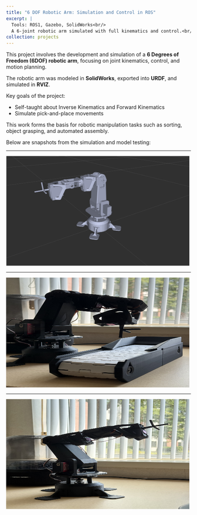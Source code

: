 ```yaml
---
title: "6 DOF Robotic Arm: Simulation and Control in ROS"
excerpt: |
  Tools: ROS1, Gazebo, SolidWorks<br/>
  A 6-joint robotic arm simulated with full kinematics and control.<br/><img src='/images/6 dof 1.png' alt='Robotic Arm' width='500' height='300'/>
collection: projects
---
```


This project involves the development and simulation of a **6 Degrees of Freedom (6DOF) robotic arm**, focusing on joint kinematics, control, and motion planning.

The robotic arm was modeled in **SolidWorks**, exported into **URDF**, and simulated in **RVIZ**. 

Key goals of the project:
- Self-taught about Inverse Kinematics and Forward Kinematics 
- Simulate pick-and-place movements

This work forms the basis for robotic manipulation tasks such as sorting, object grasping, and automated assembly.

Below are snapshots from the simulation and model testing:

---

<img src="/images/IMG_1.png" alt="Robotic Arm 1" width="500" height="300">

---

<img src="/images/Arm.jpg" alt="Robotic Arm 1" width="500" height="300">

---

<img src="/images/arm1.jpg" alt="Robotic Arm 2" width="500" height="300">
